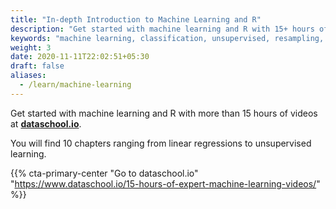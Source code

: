 ```yaml
---
title: "In-depth Introduction to Machine Learning and R"
description: "Get started with machine learning and R with 15+ hours of expert videos."
keywords: "machine learning, classification, unsupervised, resampling, model, linear, tree, vector, r"
weight: 3
date: 2020-11-11T22:02:51+05:30
draft: false
aliases:
  - /learn/machine-learning
---
```


Get started with machine learning and R with more than 15 hours of videos at **[dataschool.io](https://www.dataschool.io/15-hours-of-expert-machine-learning-videos/)**.

You will find 10 chapters ranging from linear regressions to unsupervised learning.

{{% cta-primary-center "Go to dataschool.io" "https://www.dataschool.io/15-hours-of-expert-machine-learning-videos/" %}}
